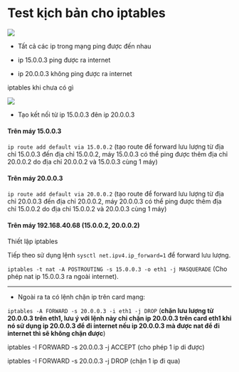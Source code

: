 # Test kịch bản cho iptables



<img src="https://i.imgur.com/XvfRH3j.png">

- Tất cả các ip trong mạng ping được đến nhau

- ip 15.0.0.3 ping được ra internet 

- ip 20.0.0.3 không ping được ra internet

iptables khi chưa có gì

<img src="https://i.imgur.com/wqp7GZg.png">


- Tạo kết nối từ ip 15.0.0.3 đên ip 20.0.0.3

#### Trên máy 15.0.0.3

`ip route add default via 15.0.0.2`  (tạo route để forward lưu lượng từ địa chỉ 15.0.0.3 đến địa chỉ 15.0.0.2, máy 15.0.0.3 có thể ping được thêm địa chỉ 20.0.0.2 do địa chỉ 20.0.0.2 và 15.0.0.3 cùng 1 máy)

#### Trên máy 20.0.0.3 

`ip route add default via 20.0.0.2` (tạo route để forward lưu lượng từ địa chỉ 20.0.0.3 đến địa chỉ 20.0.0.2, máy 20.0.0.3 có thể ping được thêm địa chỉ 15.0.0.2 do địa chỉ 15.0.0.2 và 20.0.0.3 cùng 1 máy)

#### Trên máy 192.168.40.68 (15.0.0.2, 20.0.0.2)

Thiết lập iptables

Tiếp theo sử dụng lệnh `sysctl net.ipv4.ip_forward=1` để forward lưu lượng.

`iptables -t nat -A POSTROUTING -s 15.0.0.3 -o eth1 -j MASQUERADE` (Cho phép nat ip 15.0.0.3 ra ngoài internet). 

---

- Ngoài ra ta có lệnh chặn ip trên card mạng:

`iptables -A FORWARD -s 20.0.0.3 -i eth1 -j DROP` (**chặn lưu lượng từ 20.0.0.3 trên eth1, lưu ý với lệnh này chỉ chặn ip 20.0.0.3 trên card eth1 khi nó sử dụng ip 20.0.0.3 để đi internet nếu ip 20.0.0.3 mà được nat để đi internet thì sẽ không chặn được**)

iptables -I FORWARD -s 20.0.0.3 -j ACCEPT (cho phép 1 ip di được)

iptables -I FORWARD -s 20.0.0.3 -j DROP (chặn 1 ip đi qua)

